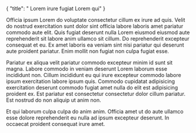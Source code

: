{
  "title": " Lorem irure fugiat Lorem qui"
}

Officia ipsum Lorem do voluptate consectetur cillum ex irure ad quis. Velit do nostrud exercitation sunt dolor sint officia labore laboris amet pariatur commodo aute elit. Quis fugiat deserunt nulla Lorem eiusmod eiusmod aute reprehenderit sit labore anim ullamco sit cillum. Do reprehenderit excepteur consequat et eu. Ex amet laboris ea veniam sint nisi pariatur qui deserunt aute proident pariatur. Enim mollit non fugiat non culpa fugiat esse.

Pariatur ex aliqua velit pariatur commodo excepteur minim id sunt sit magna. Labore commodo in veniam deserunt Lorem laborum esse incididunt non. Cillum incididunt eu qui irure excepteur commodo labore ipsum exercitation labore ipsum quis. Commodo cupidatat adipisicing exercitation deserunt commodo fugiat amet nulla do elit est adipisicing proident ex. Est pariatur est consectetur consectetur dolor cillum pariatur. Est nostrud do non aliquip ut anim non.

Et qui laborum culpa culpa do anim anim. Officia amet ut do aute ullamco esse dolore reprehenderit eu nulla ad ipsum excepteur deserunt. In occaecat proident consequat irure amet.